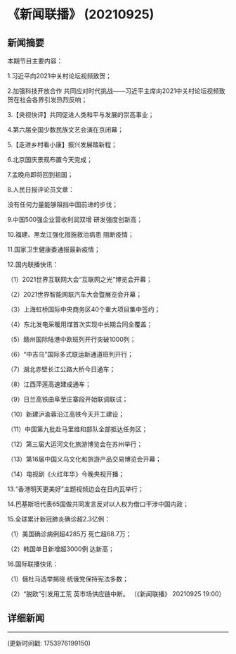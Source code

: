 # 《新闻联播》 (20210925)

## 新闻摘要

本期节目主要内容：


1.习近平向2021中关村论坛视频致贺；


2.加强科技开放合作 共同应对时代挑战——习近平主席向2021中关村论坛视频致贺在社会各界引发热烈反响；


3.【央视快评】共同促进人类和平与发展的崇高事业；


4.第六届全国少数民族文艺会演在京闭幕；


5.【走进乡村看小康】振兴发展踏新程；


6.北京国庆景观布置今天完成；


7.孟晚舟即将回到祖国；


8.人民日报评论员文章：

没有任何力量能够阻挡中国前进的步伐；


9.中国500强企业营收利润双增 研发强度创新高；


10.福建、黑龙江强化措施救治病患 阻断疫情；


11.国家卫生健康委通报最新疫情；


12.国内联播快讯：


（1）2021世界互联网大会“互联网之光”博览会开幕；


（2）2021世界智能网联汽车大会暨展览会开幕；


（3）上海虹桥国际中央商务区40个重大项目集中签约；


（4）东北发电采暖用煤首次实现中长期合同全覆盖；


（5）赣州国际陆港中欧班列开行突破1000列；


（6）“中吉乌”国际多式联运新通道班列开行；


（7）湖北赤壁长江公路大桥今日通车；


（8）江西萍莲高速建成通车；


（9）日兰高铁曲阜至庄寨段开始联调联试；


（10）新建沪渝蓉沿江高铁今天开工建设；


（11）中国第九批赴马里维和部队全部抵达任务区；


（12）第三届大运河文化旅游博览会在苏州举行；


（13）第16届中国义乌文化和旅游产品交易博览会开幕；


（14）电视剧《火红年华》今晚央视开播；


13.“香港明天更美好”主题视频边会在日内瓦举行；


14.巴基斯坦代表65国做共同发言反对以人权为借口干涉中国内政；


15.全球累计新冠肺炎确诊超2.3亿例：


（1）美国确诊病例超4285万 死亡超68.7万；


（2）韩国单日新增超3000例 达新高；


16.国际联播快讯：


（1）俄杜马选举揭晓 统俄党保持宪法多数；


（2）“脱欧”引发用工荒 英市场供应链中断。
（《新闻联播》 20210925 19:00）

## 详细新闻

---

(更新时间戳: 1753976199150)

